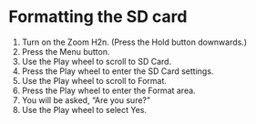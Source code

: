 # Formatting the SD card

1.	Turn on the Zoom H2n. (Press the Hold button downwards.)
2.	Press the Menu button.
3.	Use the Play wheel to scroll to SD Card.
4.	Press the Play wheel to enter the SD Card settings.
5.	Use the Play wheel to scroll to Format.
6.	Press the Play wheel to enter the Format area. 
7.	You will be asked, “Are you sure?” 
8.	Use the Play wheel to select Yes.
